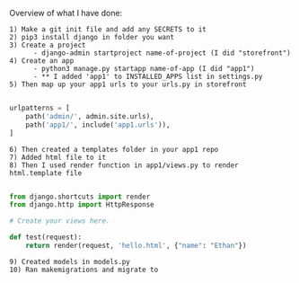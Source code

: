 Overview of what I have done:

    1) Make a git init file and add any SECRETS to it
    2) pip3 install django in folder you want
    3) Create a project
          - django-admin startproject name-of-project (I did "storefront")
    4) Create an app
          - python3 manage.py startapp name-of-app (I did "app1")
          - ** I added 'app1' to INSTALLED_APPS list in settings.py
    5) Then map up your app1 urls to your urls.py in storefront
```python

urlpatterns = [
    path('admin/', admin.site.urls),
    path('app1/', include('app1.urls')),
]

   ```
    6) Then created a templates folder in your app1 repo
    7) Added html file to it
    8) Then I used render function in app1/views.py to render html.template file

```python 

from django.shortcuts import render
from django.http import HttpResponse 

# Create your views here.

def test(request):
    return render(request, 'hello.html', {"name": "Ethan"})

```

    9) Created models in models.py
    10) Ran makemigrations and migrate to 